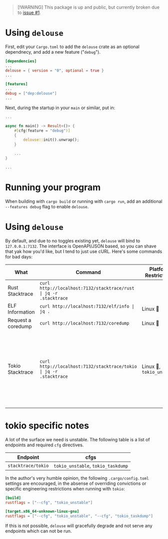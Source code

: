 > [!WARNING] This package is up and public, but currently broken due to [issue #1](https://github.com/KittyCAD/delouse/issues/2).

# Using `delouse`

First, edit your `Cargo.toml` to add the `delouse` crate as an optional
dependnecy, and add a new feature ("`debug`").

```toml
[dependencies]
...
delouse = { version = "0", optional = true }
...

[features]
...
debug = ["dep:delouse"]
...
```

Next, during the startup in your `main` or similar, put in:

```rust
...

async fn main() -> Result<()> {
    #[cfg(feature = "debug")]
    {
        delouse::init().unwrap();
    }

    ...
}

...
```

# Running your program

When building with `cargo build` or running with `cargo run`, add an additional
`--features debug` flag to enable `delouse`.

# Using `delouse`

By default, and due to no toggles existing yet, `delouse` will bind to
`127.0.0.1:7132`. The interface is OpenAPI/JSON based, so you can shave
that yak how you'd like, but I tend to just use cURL. Here's some commands
for bad days:


| What | Command | Platform Restrictions | Notes |
| - | - | - | - |
| Rust Stacktrace    | <code>curl http://localhost:7132/stacktrace/rust &#124; jq -r .stacktrace</code>  | | |
| ELF Information    | <code>curl http://localhost:7132/elf/info &#124; jq .</code>                      | Linux 🐧 | |
| Request a coredump | <code>curl http://localhost:7132/coredump</code>                                  | Linux 🐧 | Process will exit |
| Tokio Stacktrace   | <code>curl http://localhost:7132/stacktrace/tokio &#124; jq -r .stacktrace</code> | Linux 🐧, `tokio_unstable` | This endpoint is *very* flaky. If this locks up `tokio`'s runtime, this will panic the process with the stacktrace. |

# tokio specific notes

A lot of the surface we need is unstable. The following table is a list
of endpoints and required `cfg` directives.

| Endpoint | cfgs |
| - | - |
| `stacktrace/tokio` | `tokio_unstable`, `tokio_taskdump` |

In the author's very humble opinion, the following `.cargo/config.toml`
settings are encouraged, in the absense of overriding convictions or
specific engineering restrictions when running with `tokio`:

```toml
[build]
rustflags = ["--cfg", "tokio_unstable"]

[target.x86_64-unknown-linux-gnu]
rustflags = ["--cfg", "tokio_unstable", "--cfg", "tokio_taskdump"]
```

If this is not possible, `delouse` will gracefully degrade and not
serve any endpoints which can not be run.
